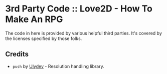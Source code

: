 # 3rd Party Code :: Love2D - How To Make An RPG

The code in here is provided by various helpful third parties. It's covered
by the licenses specified by those folks.

## Credits

* `push` by [Ulydev](https://github.com/Ulydev) - Resolution handling library.
